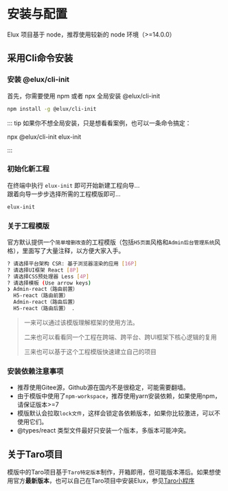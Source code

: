 # 安装与配置

Elux 项目基于 node，推荐使用较新的 node 环境（>=14.0.0）

## 采用Cli命令安装

### 安装 @elux/cli-init

首先，你需要使用 npm 或者 npx 全局安装 @elux/cli-init

```bash
npm install -g @elux/cli-init
```

::: tip 如果你不想全局安装，只是想看看案例，也可以一条命令搞定：

npx @elux/cli-init elux-init

:::

### 初始化新工程

在终端中执行 `elux-init` 即可开始新建工程向导...  
跟着向导一步步选择所需的工程模版即可...

```bash
elux-init
```

### 关于工程模版

官方默认提供一个`简单增删改查`的工程模版（包括`H5页面`风格和`Admin后台管理系统`风格），里面写了大量注释，以方便大家入手。

```bash
? 请选择平台架构 CSR: 基于浏览器渲染的应用 [16P]
? 请选择UI框架 React [8P]
? 请选择CSS预处理器 Less [4P]
? 请选择模板 (Use arrow keys)
❯ Admin-react（路由前置） 
  H5-react（路由前置） 
  Admin-react（路由后置） 
  H5-react（路由后置） . 
```

> 一来可以通过该模版理解框架的使用方法。
>
> 二来也可以看看同一个工程在跨端、跨平台、跨UI框架下核心逻辑的复用
>
> 三来也可以基于这个工程模版快速建立自己的项目

### 安装依赖注意事项

- 推荐使用Gitee源，Github源在国内不是很稳定，可能需要翻墙。
- 由于模版中使用了`npm-workspace`，推荐使用yarn安装依赖，如果使用npm，请保证版本>=7
- 模版默认会拉取`lock文件`，这样会锁定各依赖版本，如果你比较激进，可以不使用它们。
- @types/react 类型文件最好只安装一个版本，多版本可能冲突。

## 关于Taro项目

模版中的Taro项目基于`Taro特定版本`制作，开箱即用，但可能版本滞后。如果想使用官方**最新版本**，也可以自己在Taro项目中安装Elux，参见[Taro小程序
](/guide/platform/taro.html#手动安装Elux)
